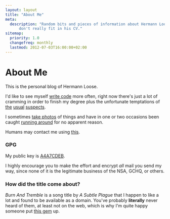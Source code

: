 ```yaml
---
layout: layout
title: "About Me"
meta:
  description: "Random bits and pieces of information about Hermann Loose that
      don't really fit in his CV."
sitemap:
  priority: 1.0
  changefreq: monthly
  lastmod: 2012-07-03T16:00:00+02:00
---
```


# About Me

This is the personal blog of Hermann Loose.

I'd like to see myself [write code](https://github.com/hermannloose) more
often, right now there's just a lot of cramming in order to finish my degree
plus the unfortunate temptations of [the](https://twitter.com/hermannloose)
[usual](https://facebook.com/hermannloose)
[suspects](https://plus.google.com/u/0/107980417360832836385/posts).

I sometimes [take photos](http://500px.com/hermannloose) of things and have in
one or two occasions been caught [running
around](http://runkeeper.com/user/hermannloose) for no apparent reason.

Humans may contact me using
[this](http://www.google.com/recaptcha/mailhide/d?k=0157UIhs64_DGqRB7T71cuDQ==&c=jsltL32c5672-_5bbSFu7i9lA-rqJdel1qh3qFW82Xg=).

### GPG

My public key is
[A4A7CDEB](http://keys.gnupg.net:11371/pks/lookup?op=vindex&search=0x1DBAC963A4A7CDEB).

I highly encourage you to make the effort and encrypt *all* mail you send my
way, since none of it is the legitimate business of the NSA, GCHQ, or others.

### How did the title come about?

*Burn And Tremble* is a song title by *A Subtle Plague* that I happen to like
a lot and found to be available as a domain. You've probably **literally**
never heard of them, at least not on the web, which is why I'm quite happy
someone put [this gem](http://www.youtube.com/watch?v=H47HrF0a2_o#t=0m15s) up.
